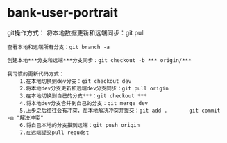 # bank-user-portrait
git操作方式：
	将本地数据更新和远端同步：git pull
	
	查看本地和远端所有分支：git branch -a
	
	创建本地***分支和远端***分支同步：git checkout -b *** origin/***
	
	我习惯的更新代码方式：
		1.在本地切换到dev分支：git checkout dev
		2.将本地dev分支更新和远端dev分支同步：git pull origin
		3.在本地切换到自己的分支***：git checkout ***
		4.将本地dev分支合并到自己的分支：git merge dev
		5.上步之后往往会有冲突，在本地解决冲突并提交：git add .       git commit -m "解决冲突"
		6.将自己本地的分支推到远端：git push origin
		7.在远端提交pull requdst